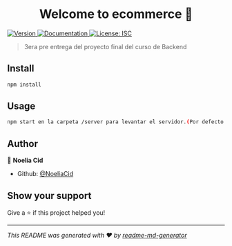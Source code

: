 <h1 align="center">Welcome to ecommerce 👋</h1>
<p>
  <a href="https://www.npmjs.com/package/ecommerce" target="_blank">
    <img alt="Version" src="https://img.shields.io/npm/v/ecommerce.svg">
  </a>
  <a href="https://github.com/NoeliaCid/Comision30930Backend/blob/master/37-3eraEntrega-CidNoelia/server/docs/3ra%20entrega.postman_collection.json" target="_blank">
    <img alt="Documentation" src="https://img.shields.io/badge/documentation-yes-brightgreen.svg" />
  </a>
  <a href="#" target="_blank">
    <img alt="License: ISC" src="https://img.shields.io/badge/License-ISC-yellow.svg" />
  </a>
</p>

> 3era pre entrega del proyecto final del curso de Backend

## Install

```sh
npm install
```

## Usage

```sh
npm start en la carpeta /server para levantar el servidor.(Por defecto puerto 5000) y npm start en la carpeta /client (por defecto usa puerto 3000) para levantar el front
```

## Author

👤 **Noelia Cid**

* Github: [@NoeliaCid](https://github.com/NoeliaCid)

## Show your support

Give a ⭐️ if this project helped you!

***
_This README was generated with ❤️ by [readme-md-generator](https://github.com/kefranabg/readme-md-generator)_